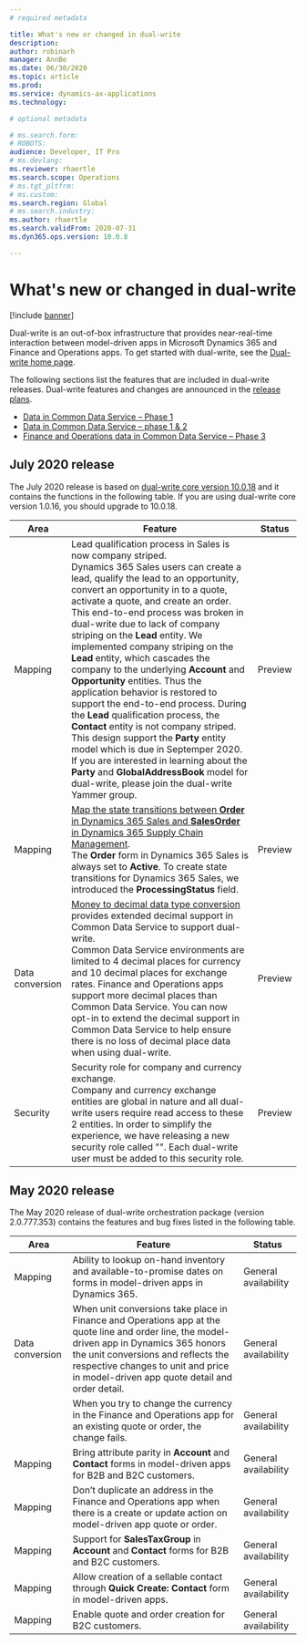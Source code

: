 ```yaml
---
# required metadata

title: What's new or changed in dual-write
description:  
author: robinarh
manager: AnnBe
ms.date: 06/30/2020
ms.topic: article
ms.prod: 
ms.service: dynamics-ax-applications
ms.technology: 

# optional metadata

# ms.search.form: 
# ROBOTS: 
audience: Developer, IT Pro
# ms.devlang:
ms.reviewer: rhaertle
ms.search.scope: Operations
# ms.tgt_pltfrm: 
# ms.custom: 
ms.search.region: Global
# ms.search.industry: 
ms.author: rhaertle
ms.search.validFrom: 2020-07-31
ms.dyn365.ops.version: 10.0.8

---
```


# What's new or changed in dual-write

[!include [banner](../../includes/banner.md)]

Dual-write is an out-of-box infrastructure that provides near-real-time interaction between model-driven apps in Microsoft Dynamics 365 and Finance and Operations apps. To get started with dual-write, see the [Dual-write home page](dual-write-home-page.md).

The following sections list the features that are included in dual-write releases. Dual-write features and changes are announced in the [release plans](https://go.microsoft.com/fwlink/?linkid=2010158).

+ [Data in Common Data Service – Phase 1](https://docs.microsoft.com/en-us/dynamics365-release-plan/2019wave2/finance-operations-crossapp-capabilities/data-common-data-service-phase-1)
+ [Data in Common Data Service – phase 1 & 2](https://docs.microsoft.com/en-us/dynamics365-release-plan/2020wave1/finance-operations-crossapp-capabilities/data-common-data-service-phase-1-2)
+ [Finance and Operations data in Common Data Service – Phase 3](https://docs.microsoft.com/en-us/dynamics365-release-plan/2020wave2/finance-operations/finance-operations-crossapp-capabilities/finance-operations-data-common-data-service-phase-3)

## July 2020 release

The July 2020 release is based on [dual-write core version 10.0.18](https://appsource.microsoft.com/en-us/product/dynamics-365/mscrm.msft-d365-dual-write?tab=Overview) and it contains the functions in the following table. If you are using dual-write core version 1.0.16, you should upgrade to 10.0.18. 

| Area | Feature |Status |
|------|---------|-------|
| Mapping | Lead qualification process in Sales is now company striped.<br>Dynamics 365 Sales users can create a lead, qualify the lead to an opportunity, convert an opportunity in to a quote, activate a quote, and create an order. This end-to-end process was broken in dual-write due to lack of company striping on the **Lead** entity. We implemented company striping on the **Lead** entity, which cascades the company to the underlying **Account** and **Opportunity** entities. Thus the application behavior is restored to support the end-to-end process. During the **Lead** qualification process, the **Contact** entity is not company striped. This design support the **Party** entity model which is due in Septemper 2020. If you are interested in learning about the **Party** and **GlobalAddressBook** model for dual-write, please join the dual-write Yammer group. | Preview |
| Mapping | [Map the state transitions between **Order** in Dynamics 365 Sales and **SalesOrder** in Dynamics 365 Supply Chain Management](sales-status-map.md).<br>The **Order** form in Dynamics 365 Sales is always set to **Active**. To create state transitions for Dynamics 365 Sales, we introduced the **ProcessingStatus** field. |   Preview   |  
| Data conversion | [Money to decimal data type conversion](currrency-decimal-places.md) provides extended decimal support in Common Data Service to support dual-write.<br>Common Data Service environments are limited to 4 decimal places for currency and 10 decimal places for exchange rates. Finance and Operations apps support more decimal places than Common Data Service. You can now opt-in to extend the decimal support in Common Data Service to help ensure there is no loss of decimal place data when using dual-write. | Preview |
| Security | Security role for company and currency exchange.<br>Company and currency exchange entities are global in nature and all dual-write users require read access to these 2 entities. In order to simplify the experience, we have releasing a new security role called "". Each dual-write user must be added to this security role.   | Preview |


## May 2020 release

The May 2020 release of dual-write orchestration package (version 2.0.777.353) contains the features and bug fixes listed in the following table.

| Area | Feature |Status |
|------|---------|-------|
| Mapping | Ability to lookup on-hand inventory and available-to-promise dates on forms in model-driven apps in Dynamics 365. | General availability |
| Data conversion | 	When unit conversions take place in Finance and Operations app at the quote line and order line, the model-driven app in Dynamics 365 honors the unit conversions and reflects the respective changes to unit and price in model-driven app quote detail and order detail. | General availability |
|  | 	When you try to change the currency in the Finance and Operations app for an existing quote or order, the change fails.   | General availability |
| Mapping | Bring attribute parity in **Account** and **Contact** forms in model-driven apps for B2B and B2C customers.  | General availability |
| Mapping | Don’t duplicate an address in the Finance and Operations app when there is a create or update action on model-driven app quote or order.  | General availability |
| Mapping | Support for **SalesTaxGroup** in **Account** and **Contact** forms for B2B and B2C customers. | General availability |
| Mapping | Allow creation of a sellable contact through **Quick Create: Contact** form in model-driven apps. | General availability |
| Mapping | Enable quote and order creation for B2C customers. | General availability |


